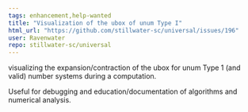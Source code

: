 ```yaml
---
tags: enhancement,help-wanted
title: "Visualization of the ubox of unum Type I"
html_url: "https://github.com/stillwater-sc/universal/issues/196"
user: Ravenwater
repo: stillwater-sc/universal
---
```


visualizing the expansion/contraction of the ubox for unum Type 1 (and valid) number systems during a computation.

Useful for debugging and education/documentation of algorithms and numerical analysis.
